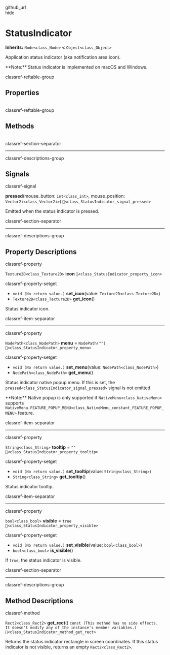 github\_url  
hide

# StatusIndicator

**Inherits:** `Node<class_Node>` **&lt;** `Object<class_Object>`

Application status indicator (aka notification area icon).

\*\*Note:\*\* Status indicator is implemented on macOS and Windows.

classref-reftable-group

## Properties

<table>
<tbody>
<tr>
</tr>
<tr>
</tr>
<tr>
</tr>
<tr>
</tr>
</tbody>
</table>

classref-reftable-group

## Methods

<table>
<tbody>
<tr>
</tr>
</tbody>
</table>

classref-section-separator

------------------------------------------------------------------------

classref-descriptions-group

## Signals

classref-signal

**pressed**(mouse\_button: `int<class_int>`, mouse\_position:
`Vector2i<class_Vector2i>`) `🔗<class_StatusIndicator_signal_pressed>`

Emitted when the status indicator is pressed.

classref-section-separator

------------------------------------------------------------------------

classref-descriptions-group

## Property Descriptions

classref-property

`Texture2D<class_Texture2D>` **icon**
`🔗<class_StatusIndicator_property_icon>`

classref-property-setget

-   `void (No return value.)` **set\_icon**(value:
    `Texture2D<class_Texture2D>`)
-   `Texture2D<class_Texture2D>` **get\_icon**()

Status indicator icon.

classref-item-separator

------------------------------------------------------------------------

classref-property

`NodePath<class_NodePath>` **menu** = `NodePath("")`
`🔗<class_StatusIndicator_property_menu>`

classref-property-setget

-   `void (No return value.)` **set\_menu**(value:
    `NodePath<class_NodePath>`)
-   `NodePath<class_NodePath>` **get\_menu**()

Status indicator native popup menu. If this is set, the
`pressed<class_StatusIndicator_signal_pressed>` signal is not emitted.

\*\*Note:\*\* Native popup is only supported if
`NativeMenu<class_NativeMenu>` supports
`NativeMenu.FEATURE_POPUP_MENU<class_NativeMenu_constant_FEATURE_POPUP_MENU>`
feature.

classref-item-separator

------------------------------------------------------------------------

classref-property

`String<class_String>` **tooltip** = `""`
`🔗<class_StatusIndicator_property_tooltip>`

classref-property-setget

-   `void (No return value.)` **set\_tooltip**(value:
    `String<class_String>`)
-   `String<class_String>` **get\_tooltip**()

Status indicator tooltip.

classref-item-separator

------------------------------------------------------------------------

classref-property

`bool<class_bool>` **visible** = `true`
`🔗<class_StatusIndicator_property_visible>`

classref-property-setget

-   `void (No return value.)` **set\_visible**(value:
    `bool<class_bool>`)
-   `bool<class_bool>` **is\_visible**()

If `true`, the status indicator is visible.

classref-section-separator

------------------------------------------------------------------------

classref-descriptions-group

## Method Descriptions

classref-method

`Rect2<class_Rect2>` **get\_rect**()
`const (This method has no side effects. It doesn't modify any of the instance's member variables.)`
`🔗<class_StatusIndicator_method_get_rect>`

Returns the status indicator rectangle in screen coordinates. If this
status indicator is not visible, returns an empty `Rect2<class_Rect2>`.

